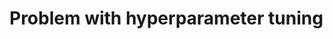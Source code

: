 <properties
	pageTitle="Problem with hyperparameter tuning"
	description="Problem with hyperparameter tuning"
	infoBubbleText="Problem with hyperparameter tuning"
	service="microsoft.machinelearning"
	resource="runs"
	authors="mx-iao"
	ms.author="minxia"
	supportTopicIds="32690841"
	productPesIds="16644"
	cloudEnvironments="public, fairfax, mooncake, usnat, ussec"
	articleId="microsoft.machinelearning.runs.problemwithhyperparametertuning"
	selfHelpType="generic"
	ownershipId="AzureML_AzureMachineLearningServices"
/>

# Problem with hyperparameter tuning
